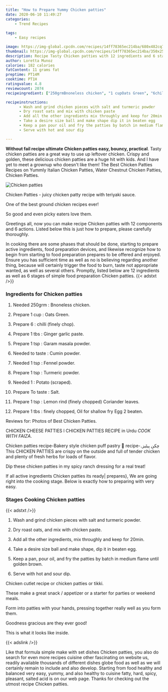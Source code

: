 ```yaml
---
title: "How to Prepare Yummy Chicken patties"
date: 2020-06-10 11:49:27
categories:
    - Trend Recipes
    
tags:
    - Easy recipes

image: https://img-global.cpcdn.com/recipes/14ff78365ec214ba/680x482cq70/chicken-patties-recipe-main-photo.jpg
thumbnail: https://img-global.cpcdn.com/recipes/14ff78365ec214ba/350x250cq70/chicken-patties-recipe-main-photo.jpg
description: Recipe Tasty Chicken patties with 12 ingredients and 6 stages of easy cooking.
author: Loretta Munoz
calories: 182 calories
fatContent: 11 grams fat
preptime: PT14M
cooktime: PT1H
ratingvalue: 4.8
reviewcount: 2074
recipeingredient: ["250grmBnoneless chicken", "1 cupOats Green", "6chilli finely chop", "1 tbsGinger garlic paste", "1 tspGaram masala powder", "to tasteCumin powder", "1 tspFennel powder", "1 tspTurmeric powder", "1Potato scraped", "To tasteSalt", "1 tspLemon rind finely chopped Coriander leaves", "1 tbsfinely chopped Oil for shallow fry Egg 2 beaten"]

recipeinstructions: 
      - Wash and grind chicken pieces with salt and turmeric powder 
      - Dry roast oats and mix with chicken paste 
      - Add all the other ingredients mix throughly and keep for 20min 
      - Take a desire size ball and make shape dip it in beaten egg 
      - Keep a pan pour oil and fry the patties by batch in medium flame until golden brown 
      - Serve with hot and sour dip

---
```




**Without fail recipe ultimate Chicken patties easy, bouncy, practical**. Tasty chicken patties are a great way to use up leftover chicken. Crispy and golden, these delicious chicken patties are a huge hit with kids. And I have yet to meet a grownup who doesn&#39;t like them! The Best Chicken Patties Recipes on Yummly Italian Chicken Patties, Water Chestnut Chicken Patties, Chicken Patties.


![Chicken patties](https://img-global.cpcdn.com/recipes/14ff78365ec214ba/680x482cq70/chicken-patties-recipe-main-photo.jpg "Chicken patties")



Chicken Patties - juicy chicken patty recipe with teriyaki sauce.

One of the best ground chicken recipes ever!

So good and even picky eaters love them.


Greetings all, now you can make recipe Chicken patties with 12 components and 6 actions. Listed below this is just how to prepare, please carefully thoroughly.

In cooking there are some phases that should be done, starting to prepare active ingredients, food preparation devices, and likewise recognize how to begin from starting to food preparation prepares to be offered and enjoyed. Ensure you has sufficient time as well as no is believing regarding another thing, because will certainly trigger the food to burn, taste not appropriate wanted, as well as several others. Promptly, listed below are 12 ingredients as well as 6 stages of simple food preparation Chicken patties.
{{< adstxt />}}

### Ingredients for Chicken patties


1. Needed 250grm : Bnoneless chicken.

1. Prepare 1 cup : Oats Green.

1. Prepare 6 : chilli (finely chop).

1. Prepare 1 tbs : Ginger garlic paste.

1. Prepare 1 tsp : Garam masala powder.

1. Needed to taste : Cumin powder.

1. Needed 1 tsp : Fennel powder.

1. Prepare 1 tsp : Turmeric powder.

1. Needed 1 : Potato (scraped).

1. Prepare To taste : Salt.

1. Prepare 1 tsp : Lemon rind (finely chopped) Coriander leaves.

1. Prepare 1 tbs : finely chopped, Oil for shallow fry Egg 2 beaten.


Reviews for: Photos of Best Chicken Patties.

CHICKEN CHEESE PATTIES l CHICKEN PATTIES RECIPE in Urdu *COOK WITH FAIZA*.

Chicken patties recipe-Bakery style chicken puff pastry 🥮 recipe-چکن پیٹیز۔ This CHICKEN PATTIES are crispy on the outside and full of tender chicken and plenty of fresh herbs for loads of flavor.

Dip these chicken patties in my spicy ranch dressing for a real treat!


If all active ingredients Chicken patties its ready| prepares}, We are going right into the cooking stage. Below is exactly how to preparing with very easy.

### Stages Cooking Chicken patties

{{< adstxt />}}


1. Wash and grind chicken pieces with salt and turmeric powder.



1. Dry roast oats, and mix with chicken paste.



1. Add all the other ingredients, mix throughly and keep for 20min.



1. Take a desire size ball and make shape, dip it in beaten egg.



1. Keep a pan, pour oil, and fry the patties by batch in medium flame until golden brown.



1. Serve with hot and sour dip.




Chicken cutlet recipe or chicken patties or tikki.

These make a great snack / appetizer or a starter for parties or weekend meals.

Form into patties with your hands, pressing together really well as you form them.

Goodness gracious are they ever good!

This is what it looks like inside.


{{< adslink />}}

Like that formula simple make with set dishes Chicken patties, you also do search for even more recipes cuisine other fascinating on website us, readily available thousands of different dishes globe food as well as we will certainly remain to include and also develop. Starting from food healthy and balanced very easy, yummy, and also healthy to cuisine fatty, hard, spicy, pleasant, salted acid is on our web page. Thanks for checking out the utmost recipe Chicken patties.
